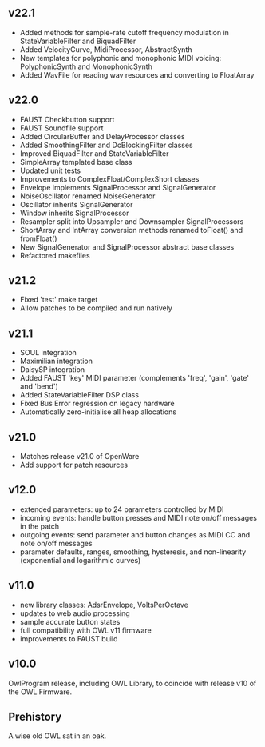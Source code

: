 v22.1
-----

* Added methods for sample-rate cutoff frequency modulation in StateVariableFilter and BiquadFilter
* Added VelocityCurve, MidiProcessor, AbstractSynth
* New templates for polyphonic and monophonic MIDI voicing: PolyphonicSynth and MonophonicSynth
* Added WavFile for reading wav resources and converting to FloatArray

v22.0
-----

* FAUST Checkbutton support
* FAUST Soundfile support
* Added CircularBuffer and DelayProcessor classes
* Added SmoothingFilter and DcBlockingFilter classes
* Improved BiquadFilter and StateVariableFilter
* SimpleArray templated base class
* Updated unit tests
* Improvements to ComplexFloat/ComplexShort classes
* Envelope implements SignalProcessor and SignalGenerator
* NoiseOscillator renamed NoiseGenerator
* Oscillator inherits SignalGenerator
* Window inherits SignalProcessor
* Resampler split into Upsampler and Downsampler SignalProcessors
* ShortArray and IntArray conversion methods renamed toFloat() and fromFloat()
* New SignalGenerator and SignalProcessor abstract base classes
* Refactored makefiles

v21.2
-----

* Fixed 'test' make target
* Allow patches to be compiled and run natively

v21.1
-----

* SOUL integration
* Maximilian integration
* DaisySP integration
* Added FAUST 'key' MIDI parameter (complements 'freq', 'gain', 'gate' and 'bend')
* Added StateVariableFilter DSP class
* Fixed Bus Error regression on legacy hardware
* Automatically zero-initialise all heap allocations

v21.0
-----

* Matches release v21.0 of OpenWare
* Add support for patch resources

v12.0
-----

* extended parameters: up to 24 parameters controlled by MIDI
* incoming events: handle button presses and MIDI note on/off messages in the patch
* outgoing events: send parameter and button changes as MIDI CC and note on/off messages
* parameter defaults, ranges, smoothing, hysteresis, and non-linearity (exponential and logarithmic curves)

v11.0
-----

* new library classes: AdsrEnvelope, VoltsPerOctave
* updates to web audio processing
* sample accurate button states
* full compatibility with OWL v11 firmware
* improvements to FAUST build

v10.0
-----

OwlProgram release, including OWL Library, to coincide with release v10 of the OWL Firmware.


Prehistory
-----------

A wise old OWL sat in an oak.